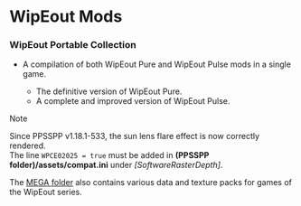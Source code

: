 # WipEout Mods
### WipEout Portable Collection
- A compilation of both WipEout Pure and WipEout Pulse mods in a single game.

  - The definitive version of WipEout Pure.
  - A complete and improved version of WipEout Pulse.

> [!NOTE]
> Since PPSSPP v1.18.1-533, the sun lens flare effect is now correctly rendered.  
> The line `WPCE02025 = true` must be added in **(PPSSPP folder)/assets/compat.ini** under _[SoftwareRasterDepth]_.
> 
> The [MEGA folder](https://mega.nz/folder/lMRVELoR#01a4KaUDbCycjlrDgq5UdQ) also contains various data and texture packs for games of the WipEout series.
